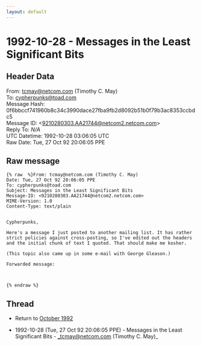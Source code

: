 ```yaml
---
layout: default
---
```


# 1992-10-28 - Messages in the Least Significant Bits

## Header Data

From: tcmay@netcom.com (Timothy C. May)<br>
To: cypherpunks@toad.com<br>
Message Hash: 0f6bbccf741960b8c34c3990dace27fba9fb2d8092b51b0f79b3ac8353ccbdc5<br>
Message ID: \<9210280303.AA21744@netcom2.netcom.com\><br>
Reply To: _N/A_<br>
UTC Datetime: 1992-10-28 03:06:05 UTC<br>
Raw Date: Tue, 27 Oct 92 20:06:05 PPE<br>

## Raw message

```
{% raw  %}From: tcmay@netcom.com (Timothy C. May)
Date: Tue, 27 Oct 92 20:06:05 PPE
To: cypherpunks@toad.com
Subject: Messages in the Least Significant Bits
Message-ID: <9210280303.AA21744@netcom2.netcom.com>
MIME-Version: 1.0
Content-Type: text/plain


Cypherpunks,

Here's a message I just posted to another mailing list. It has rather
strict policies against cross-posting, so I've edited out the headers
and the initial chunk of text I quoted. That should make me kosher.

(This topic also came up in some e-mail with George Gleason.)

Forwarded message:



{% endraw %}
```

## Thread

+ Return to [October 1992](/archive/1992/10)

+ 1992-10-28 (Tue, 27 Oct 92 20:06:05 PPE) - Messages in the Least Significant Bits - _tcmay@netcom.com (Timothy C. May)_

